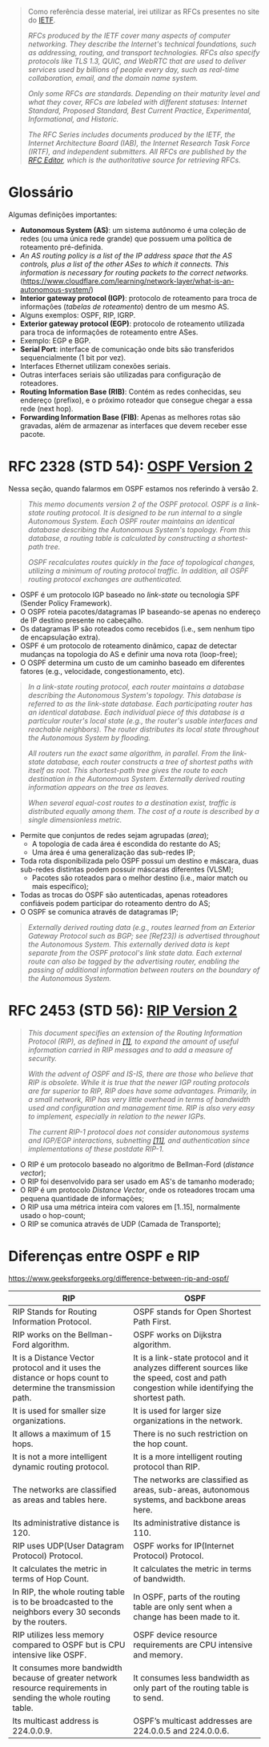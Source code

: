 > Como referência desse material, irei utilizar as RFCs presentes no site do [IETF](https://www.ietf.org/standards/rfcs/).
> 
> *RFCs produced by the IETF cover many aspects of computer networking. They describe the Internet's technical foundations, such as addressing, routing, and transport technologies. RFCs also specify protocols like TLS 1.3, QUIC, and WebRTC that are used to deliver services used by billions of people every day, such as real-time collaboration, email, and the domain name system.*
> 
> *Only some RFCs are standards. Depending on their maturity level and what they cover, RFCs are labeled with different statuses: Internet Standard, Proposed Standard, Best Current Practice, Experimental, Informational, and Historic.*
> 
> *The RFC Series includes documents produced by the IETF, the Internet Architecture Board (IAB), the Internet Research Task Force (IRTF), and independent submitters. All RFCs are published by the [RFC Editor](https://www.rfc-editor.org/), which is the authoritative source for retrieving RFCs.*

# Glossário

Algumas definições importantes:

- **Autonomous System (AS)**: um sistema autônomo é uma coleção de redes (ou uma única rede grande) que possuem uma política de roteamento pré-definida.
 - *An AS routing policy is a list of the IP address space that the AS controls, plus a list of the other ASes to which it connects. This information is necessary for routing packets to the correct networks.* (https://www.cloudflare.com/learning/network-layer/what-is-an-autonomous-system/)
- **Interior gateway protocol (IGP)**: protocolo de roteamento para troca de informações (*tabelas de roteamento*) dentro de um mesmo AS.
 - Alguns exemplos: OSPF, RIP, IGRP.
- **Exterior gateway protocol (EGP)**: protocolo de roteamento utilizada para troca de informações de roteamento entre ASes.
 - Exemplo: EGP e BGP.
- **Serial Port**: interface de comunicação onde bits são transferidos sequencialmente (1 bit por vez).
 - Interfaces Ethernet utilizam conexões seriais.
 - Outras interfaces seriais são utilizadas para configuração de roteadores.
- **Routing Information Base (RIB)**: Contém as redes conhecidas, seu endereço (prefixo), e o próximo roteador que consegue chegar a essa rede (next hop).
- **Forwarding Information Base (FIB)**: Apenas as melhores rotas são gravadas, além de armazenar as interfaces que devem receber esse pacote.


# RFC 2328 (STD 54): [OSPF Version 2](https://www.rfc-editor.org/rfc/inline-errata/rfc2328.html)

Nessa seção, quando falarmos em OSPF estamos nos referindo à versão 2.

> *This memo documents version 2 of the OSPF protocol. OSPF is a link-state routing protocol. It is designed to be run internal to a single Autonomous System. Each OSPF router maintains an identical database describing the Autonomous System's topology. From this database, a routing table is calculated by constructing a shortest-path tree.*
> 
> *OSPF recalculates routes quickly in the face of topological changes, utilizing a minimum of routing protocol traffic. In addition, all OSPF routing protocol exchanges are authenticated.*

- OSPF é um protocolo IGP baseado no *link-state* ou tecnologia SPF (Sender Policy Framework). 
- O OSPF roteia pacotes/datagramas IP baseando-se apenas no endereço de IP destino presente no cabeçalho.
- Os datagramas IP são roteados como recebidos (i.e., sem nenhum tipo de encapsulação extra).
- OSPF é um protocolo de roteamento dinâmico, capaz de detectar mudanças na topologia do AS e definir uma nova rota (loop-free);
- O OSPF determina um custo de um caminho baseado em diferentes fatores (e.g., velocidade, congestionamento, etc).

> *In a link-state routing protocol, each router maintains a database describing the Autonomous System's topology. This database is referred to as the link-state database. Each participating router has an identical database. Each individual piece of this database is a particular router's local state (e.g., the router's usable interfaces and reachable neighbors). The router distributes its local state throughout the Autonomous System by flooding.*
> 
> *All routers run the exact same algorithm, in parallel. From the link-state database, each router constructs a tree of shortest paths with itself as root. This shortest-path tree gives the route to each destination in the Autonomous System. Externally derived routing information appears on the tree as leaves.*
> 
> *When several equal-cost routes to a destination exist, traffic is distributed equally among them.  The cost of a route is described by a single dimensionless metric.*

- Permite que conjuntos de redes sejam agrupadas (*area*);
  - A topologia de cada área é escondida do restante do AS;
  - Uma área é uma generalização das sub-redes IP;
- Toda rota disponibilizada pelo OSPF possui um destino e máscara, duas sub-redes distintas podem possuir máscaras diferentes (VLSM);
  - Pacotes são roteados para o melhor destino (i.e., maior match ou mais específico);
- Todas as trocas do OSPF são autenticadas, apenas roteadores confiáveis podem participar do roteamento dentro do AS;
- O OSPF se comunica através de datagramas IP;

> *Externally derived routing data (e.g., routes learned from an Exterior Gateway Protocol such as BGP; see [Ref23]) is advertised throughout the Autonomous System. This externally derived data is kept separate from the OSPF protocol's link state data.  Each external route can also be tagged by the advertising router, enabling the passing of additional information between routers on the boundary of the Autonomous System.*


# RFC 2453 (STD 56): [RIP Version 2](https://www.rfc-editor.org/rfc/rfc2453.html)

> *This document specifies an extension of the Routing Information Protocol (RIP), as defined in [[1]](https://www.rfc-editor.org/rfc/rfc1058), to expand the amount of useful information carried in RIP messages and to add a measure of security.*
> 
> *With the advent of OSPF and IS-IS, there are those who believe that RIP is obsolete.  While it is true that the newer IGP routing protocols are far superior to RIP, RIP does have some advantages. Primarily, in a small network, RIP has very little overhead in terms of bandwidth used and configuration and management time.  RIP is also very easy to implement, especially in relation to the newer IGPs.*
> 
> *The current RIP-1 protocol does not consider autonomous systems and IGP/EGP interactions, subnetting [[11]](https://www.rfc-editor.org/rfc/rfc1812), and authentication since implementations of these postdate RIP-1.*

- O RIP é um protocolo baseado no algoritmo de Bellman-Ford (*distance vector*);
- O RIP foi desenvolvido para ser usado em AS's de tamanho moderado;
- O RIP é um protocolo *Distance Vector*, onde os roteadores trocam uma pequena quantidade de informações;
- O RIP usa uma métrica inteira com valores em [1..15], normalmente usado o hop-count;
- O RIP se comunica através de UDP (Camada de Transporte);

# Diferenças entre OSPF e RIP

https://www.geeksforgeeks.org/difference-between-rip-and-ospf/

| **RIP** | **OSPF** |
| --- | --- |
|	RIP Stands for Routing Information Protocol. | OSPF stands for Open Shortest Path First.
| RIP works on the Bellman-Ford algorithm. | OSPF works on Dijkstra algorithm.
| It is a Distance Vector protocol and it uses the distance or hops count to determine the transmission path.	| It is a link-state protocol and it analyzes different sources like the speed, cost and path congestion while identifying the shortest path.
|	It is used for smaller size organizations. | It is used for larger size organizations in the network.
|	It allows a maximum of 15 hops. |	There is no such restriction on the hop count.
|	It is not a more intelligent dynamic routing protocol. | It is a more intelligent routing protocol than RIP.
|	The networks are classified as areas and tables here.	| The networks are classified as areas, sub-areas, autonomous systems, and backbone areas here.
|	Its administrative distance is 120.	| Its administrative distance is 110.
|	RIP uses UDP(User Datagram Protocol) Protocol. | OSPF works for IP(Internet Protocol) Protocol.
| It calculates the metric in terms of Hop Count.	| It calculates the metric in terms of bandwidth.
|	In RIP, the whole routing table is to be broadcasted to the neighbors every 30 seconds by the routers. | In OSPF, parts of the routing table are only sent when a change has been made to it.
| RIP utilizes less memory compared to OSPF but is CPU intensive like OSPF. |	OSPF device resource requirements are CPU intensive and memory.
| It consumes more bandwidth because of greater network resource requirements in sending the whole routing table.	| It consumes less bandwidth as only part of the routing table is to send.
|	Its multicast address is 224.0.0.9.	| OSPF’s multicast addresses are 224.0.0.5 and 224.0.0.6. 